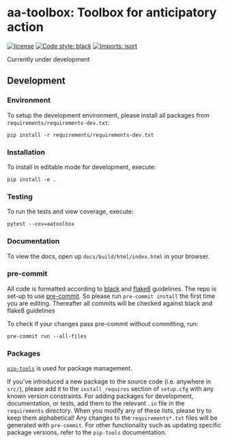 # aa-toolbox: Toolbox for anticipatory action

[![license](https://img.shields.io/github/license/OCHA-DAP/pa-aa-toolbox.svg)](https://github.com/OCHA-DAP/pa-aa-toolbx/blob/main/LICENSE)
[![Code style: black](https://img.shields.io/badge/code%20style-black-000000.svg)](https://github.com/psf/black)
[![Imports: isort](https://img.shields.io/badge/%20imports-isort-%231674b1?style=flat&labelColor=ef8336)](https://pycqa.github.io/isort/)

Currently under development

## Development

### Environment

To setup the development environment, please install all packages
from `requirements/requirements-dev.txt`:

```shell
pip install -r requirements/requirements-dev.txt
```

### Installation

To install in editable mode for development, execute:

```shell
pip install -e .
```

### Testing

To run the tests and view coverage, execute:

```shell
pytest --cov=aatoolbox
```

### Documentation

To view the docs, open up `docs/build/html/index.html` in your browser.

### pre-commit

All code is formatted according to
[black](https://github.com/psf/black) and
[flake8](https://flake8.pycqa.org/en/latest/) guidelines.
The repo is set-up to use
[pre-commit](https://github.com/pre-commit/pre-commit).
So please run `pre-commit install` the first time you are editing.
Thereafter all commits will be checked against black and flake8 guidelines

To check if your changes pass pre-commit without committing, run:

```shell
pre-commit run --all-files
```

### Packages

[`pip-tools`](https://github.com/jazzband/pip-tools)
is used for package management.

If you've introduced a new package to the source code (i.e. anywhere in `src/`),
please add it to the `install_requires` section of `setup.cfg` with any known
version constraints.
For adding packages for development, documentation, or tests,
add them to the relevant `.in` file in the `requirements` directory.
When you modify any of these lists, please try to keep them alphabetical!
Any changes to the `requirements*.txt` files will be generated with `pre-commit`.
For other functionality such as updating specific package versions, refer to the
`pip-tools` documentation.
